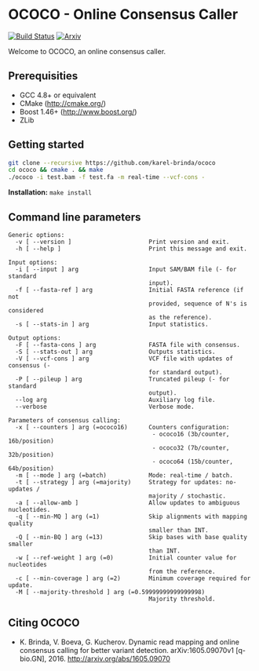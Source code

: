 # OCOCO - Online Consensus Caller

[![Build Status](https://travis-ci.org/karel-brinda/ococo.svg?branch=master)](https://travis-ci.org/karel-brinda/ococo)
[![Arxiv](https://img.shields.io/badge/arXiv-1605.09070-green.svg?style=flat)](https://arxiv.org/abs/1605.09070)

Welcome to OCOCO, an online consensus caller.

## Prerequisities

* GCC 4.8+ or equivalent
* CMake (http://cmake.org/)
* Boost 1.46+ (http://www.boost.org/)
* ZLib

## Getting started

```bash
git clone --recursive https://github.com/karel-brinda/ococo
cd ococo && cmake . && make
./ococo -i test.bam -f test.fa -m real-time --vcf-cons -
```

**Installation:** ``make install``

## Command line parameters

```
Generic options:
  -v [ --version ]                      Print version and exit.
  -h [ --help ]                         Print this message and exit.

Input options:
  -i [ --input ] arg                    Input SAM/BAM file (- for standard
                                        input).
  -f [ --fasta-ref ] arg                Initial FASTA reference (if not
                                        provided, sequence of N's is considered
                                        as the reference).
  -s [ --stats-in ] arg                 Input statistics.

Output options:
  -F [ --fasta-cons ] arg               FASTA file with consensus.
  -S [ --stats-out ] arg                Outputs statistics.
  -V [ --vcf-cons ] arg                 VCF file with updates of consensus (- 
                                        for standard output).
  -P [ --pileup ] arg                   Truncated pileup (- for standard 
                                        output).
  --log arg                             Auxiliary log file.
  --verbose                             Verbose mode.

Parameters of consensus calling:
  -x [ --counters ] arg (=ococo16)      Counters configuration: 
                                         - ococo16 (3b/counter, 16b/position)
                                         - ococo32 (7b/counter, 32b/position)
                                         - ococo64 (15b/counter, 64b/position)
  -m [ --mode ] arg (=batch)            Mode: real-time / batch.
  -t [ --strategy ] arg (=majority)     Strategy for updates: no-updates /
                                        majority / stochastic.
  -a [ --allow-amb ]                    Allow updates to ambiguous nucleotides.
  -q [ --min-MQ ] arg (=1)              Skip alignments with mapping quality
                                        smaller than INT.
  -Q [ --min-BQ ] arg (=13)             Skip bases with base quality smaller
                                        than INT.
  -w [ --ref-weight ] arg (=0)          Initial counter value for nucleotides
                                        from the reference.
  -c [ --min-coverage ] arg (=2)        Minimum coverage required for update.
  -M [ --majority-threshold ] arg (=0.59999999999999998)
                                        Majority threshold.
```

## Citing OCOCO

* K. Brinda, V. Boeva, G. Kucherov. Dynamic read mapping and online consensus calling for better variant detection. arXiv:1605.09070v1 [q-bio.GN], 2016. http://arxiv.org/abs/1605.09070
